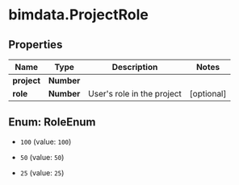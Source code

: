 # bimdata.ProjectRole

## Properties

Name | Type | Description | Notes
------------ | ------------- | ------------- | -------------
**project** | **Number** |  | 
**role** | **Number** | User&#39;s role in the project | [optional] 



## Enum: RoleEnum


* `100` (value: `100`)

* `50` (value: `50`)

* `25` (value: `25`)





